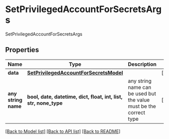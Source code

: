 # SetPrivilegedAccountForSecretsArgs

SetPrivilegedAccountForSecretsArgs

## Properties
Name | Type | Description | Notes
------------ | ------------- | ------------- | -------------
**data** | [**SetPrivilegedAccountForSecretsModel**](SetPrivilegedAccountForSecretsModel.md) |  | [optional] 
**any string name** | **bool, date, datetime, dict, float, int, list, str, none_type** | any string name can be used but the value must be the correct type | [optional]

[[Back to Model list]](../README.md#documentation-for-models) [[Back to API list]](../README.md#documentation-for-api-endpoints) [[Back to README]](../README.md)


